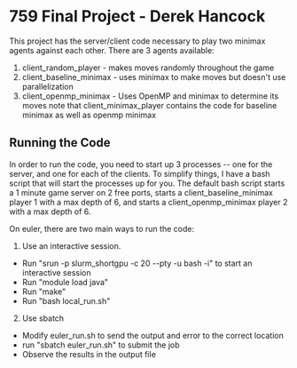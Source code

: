 # 759 Final Project - Derek Hancock

This project has the server/client code necessary to play two minimax agents against each other. There are 3 agents available:
1. client_random_player - makes moves randomly throughout the game
2. client_baseline_minimax - uses minimax to make moves but doesn't use parallelization
3. client_openmp_minimax - Uses OpenMP and minimax to determine its moves
note that client_minimax_player contains the code for baseline minimax as well as openmp minimax

## Running the Code
In order to run the code, you need to start up 3 processes -- one for the server, and one for each of the clients. To simplify things, I have a bash script that will start the processes up for you. The default bash script starts a 1 minute game server on 2 free ports, starts a client_baseline_minimax player 1 with a max depth of 6, and starts a client_openmp_minimax player 2 with a max depth of 6.

On euler, there are two main ways to run the code:
1. Use an interactive session.  
  - Run "srun -p slurm_shortgpu -c 20 --pty -u bash -i" to start an interactive session
  - Run "module load java"
  - Run "make"
  - Run "bash local_run.sh"
  
2. Use sbatch
  - Modify euler_run.sh to send the output and error to the correct location
  - run "sbatch euler_run.sh" to submit the job
  - Observe the results in the output file
    
